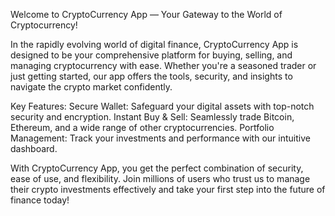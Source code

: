 Welcome to CryptoCurrency App — Your Gateway to the World of Cryptocurrency!

In the rapidly evolving world of digital finance, CryptoCurrency App is designed to be your comprehensive platform for buying, selling, and managing cryptocurrency with ease. Whether you're a seasoned trader or just getting started, our app offers the tools, security, and insights to navigate the crypto market confidently.


Key Features:
Secure Wallet: Safeguard your digital assets with top-notch security and encryption.
Instant Buy & Sell: Seamlessly trade Bitcoin, Ethereum, and a wide range of other cryptocurrencies.
Portfolio Management: Track your investments and performance with our intuitive dashboard.


With CryptoCurrency App, you get the perfect combination of security, ease of use, and flexibility. Join millions of users who trust us to manage their crypto investments effectively and take your first step into the future of finance today!
